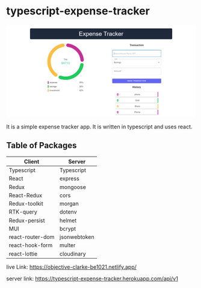 # typescript-expense-tracker

<img src="./photo/photo1.png"/>

It is a simple expense tracker app. It is written in typescript and uses react.

## Table of Packages

| Client           | Server       |
| ---------------- | ------------ |
| Typescript       | Typescript   |
| React            | express      |
| Redux            | mongoose     |
| React-Redux      | cors         |
| Redux-toolkit    | morgan       |
| RTK-query        | dotenv       |
| Redux-persist    | helmet       |
| MUI              | bcrypt       |
| react-router-dom | jsonwebtoken |
| react-hook-form  | multer       |
| react-lottie     | cloudinary   |



live Link: https://objective-clarke-be1021.netlify.app/


server link: https://typescript-expense-tracker.herokuapp.com/api/v1
